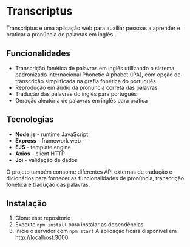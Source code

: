 # Transcriptus

Transcriptus é uma aplicação web para auxiliar pessoas a aprender e praticar a pronúncia de palavras em inglês. 

## Funcionalidades

- Transcrição fonética de palavras em inglês utilizando o sistema padronizado Internacional Phonetic Alphabet (IPA), com opção de transcrição simplificada na grafia fonética do português
- Reprodução em áudio da pronúncia correta das palavras
- Tradução das palavras do inglês para português
- Geração aleatória de palavras em inglês para prática

## Tecnologias

- **Node.js** - runtime JavaScript
- **Express** - framework web  
- **EJS** - template engine
- **Axios** - client HTTP
- **Joi** - validação de dados
  
O projeto também consome diferentes API externas de tradução e dicionários para fornecer as funcionalidades de pronúncia, transcrição fonética e tradução das palavras.

## Instalação

1. Clone este repositório
2. Execute `npm install` para instalar as dependências
3. Inicie o servidor com `npm start`
A aplicação ficará disponível em http://localhost:3000.